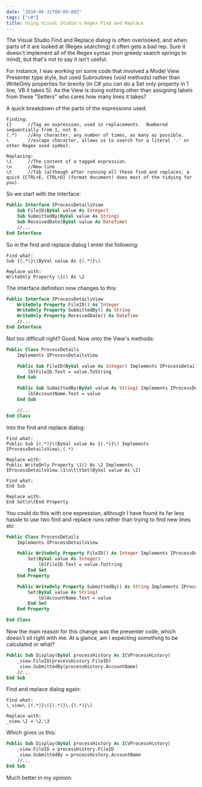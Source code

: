 ```yaml
---
date: "2010-08-31T00:00:00Z"
tags: ["c#"]
title: Using Visual Studio's Regex Find and Replace
---
```


The Visual Studio Find and Replace dialog is often overlooked, and when parts of it are looked at (Regex searching) it often gets a bad rep.  Sure it doesn't implement all of the Regex syntax (non greedy search springs to mind), but that's not to say it isn't useful.

For instance, I was working on some code that involved a Model View Presenter type style, but used Subroutines (void methods) rather than WriteOnly properties for brevity (in C# you can do a Set only property in 1 line, VB it takes 5).  As the View is doing nothing other than assigning labels from these "Setters" who cares how many lines it takes?

A quick breakdown of the parts of the expressions used:

	Finding:
	{}		//Tag an expression, used in replacements.  Numbered sequentially from 1, not 0.
	(.*)	//Any character, any number of times, as many as possible.
	\		//escape character, allows us to search for a literal '.' or other Regex used symbol.

	Replacing:
	\1		//The content of a tagged expression.
	\n		//New line
	\t		//Tab (although after running all these find and replaces, a quick {CTRL+E, CTRL+D} (format document) does most of the tidying for you).

So we start with the Interface:

```vb
Public Interface IProcessDetailsView
	Sub FileID(ByVal value As Integer)
	Sub SubmittedBy(ByVal value As String)
	Sub ReceivedDate(ByVal value As DateTime)
	//...
End Interface
```

So in the find and replace dialog I enter the following:

	Find what:
	Sub {(.*)}\(ByVal value As {(.*)}\)

	Replace with:
	WriteOnly Property \1() As \2

The interface definition now changes to this:

```vb
Public Interface IProcessDetailsView
	WriteOnly Property FileID() As Integer
	WriteOnly Property SubmittedBy() As String
	WriteOnly Property ReceivedDate() As DateTime
	//...
End Interface
```

Not too difficult right?  Good. Now onto the View's methods:

```vb
Public Class ProcessDetails
	Implements IProcessDetailsView

	Public Sub FileID(ByVal value As Integer) Implements IProcessDetailsView.FileID
		lblFileID.Text = value.ToString
	End Sub

	Public Sub SubmittedBy(ByVal value As String) Implements IProcessDetailsView.SubmittedBy
		lblAccountName.Text = value
	End Sub

	//...
End Class
```

Into the find and replace dialog:

	Find what:
	Public Sub {(.*)}\(ByVal value As {(.*)}\) Implements IProcessDetailsView\.(.*)

	Replace with:
	Public WriteOnly Property \1() As \2 Implements IProcessDetailsView.\1\n\t\tSet(ByVal value As \2)

	Find what:
	End Sub

	Replace with:
	End Set\n\tEnd Property

You could do this with one expression, although I have found its far less hassle to use two find and replace runs rather than trying to find new lines etc

```vb
Public Class ProcessDetails
	Implements IProcessDetailsView

	Public WriteOnly Property FileID() As Integer Implements IProcessDetailsView.FileID
		Set(ByVal value As Integer)
			lblFileID.Text = value.ToString
		End Set
	End Property

	Public WriteOnly Property SubmittedBy() As String Implements IProcessDetailsView.SubmittedBy
		Set(ByVal value As String)
			lblAccountName.Text = value
		End Set
	End Property

End Class
```

Now the main reason for this change was the presenter code, which doesn't sit right with me.  At a glance, am I expecting something to be calculated or what?

```vb
Public Sub Display(ByVal processHistory As ICVProcessHistory)
	_view.FileID(processHistory.FileID)
	_view.SubmittedBy(processHistory.AccountName)
	//...
End Sub
```

Find and replace dialog again:

	Find what:
	\_view\.{(.*)}\({(.*)}\.{(.*)}\)

	Replace with:
	_view.\1 = \2.\3

Which gives us this:

```vb
Public Sub Display(ByVal processHistory As ICVProcessHistory)
	_view.FileID = processHistory.FileID
	_view.SubmittedBy = processHistory.AccountName
	//...
End Sub
```

Much better in my opinion.
